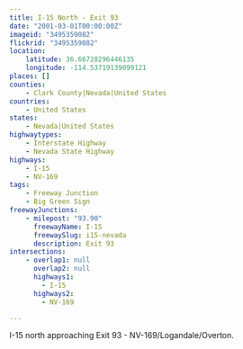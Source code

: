 ```yaml
---
title: I-15 North - Exit 93
date: "2001-03-01T00:00:00Z"
imageid: "3495359082"
flickrid: "3495359082"
location:
    latitude: 36.66728296446135
    longitude: -114.53719139099121
places: []
counties:
    - Clark County|Nevada|United States
countries:
    - United States
states:
    - Nevada|United States
highwaytypes:
    - Interstate Highway
    - Nevada State Highway
highways:
    - I-15
    - NV-169
tags:
    - Freeway Junction
    - Big Green Sign
freewayJunctions:
    - milepost: "93.90"
      freewayName: I-15
      freewaySlug: i15-nevada
      description: Exit 93
intersections:
    - overlap1: null
      overlap2: null
      highways1:
        - I-15
      highways2:
        - NV-169

---
```

I-15 north approaching Exit 93 - NV-169/Logandale/Overton.